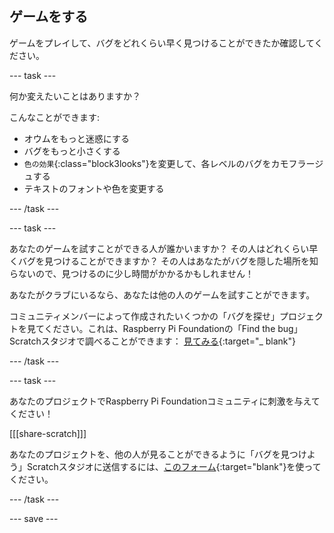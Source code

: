 ## ゲームをする

ゲームをプレイして、バグをどれくらい早く見つけることができたか確認してください。

--- task ---

何か変えたいことはありますか？

こんなことができます:
- オウムをもっと迷惑にする
- バグをもっと小さくする
- `色の効果`{:class="block3looks"}を変更して、各レベルのバグをカモフラージュする
- テキストのフォントや色を変更する

--- /task ---

--- task ---

あなたのゲームを試すことができる人が誰かいますか？ その人はどれくらい早くバグを見つけることができますか？ その人はあなたがバグを隠した場所を知らないので、見つけるのに少し時間がかかるかもしれません！

あなたがクラブにいるなら、あなたは他の人のゲームを試すことができます。

コミュニティメンバーによって作成されたいくつかの「バグを探せ」プロジェクトを見てください。これは、Raspberry Pi Foundationの「Find the bug」Scratchスタジオで調べることができます： [見てみる](https://scratch.mit.edu/studios/29005236/){:target="_ blank"}

--- /task ---

--- task ---

あなたのプロジェクトでRaspberry Pi Foundationコミュニティに刺激を与えてください！

[[[share-scratch]]]

あなたのプロジェクトを、他の人が見ることができるように「バグを見つけよう」Scratchスタジオに送信するには、[このフォーム](https://form.raspberrypi.org/f/community-project-submissions){:target="blank"}を使ってください。

--- /task ---

--- save ---

